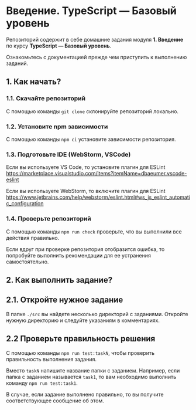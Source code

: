 # Введение. TypeScript — Базовый уровень

Репозиторий содержит в себе домашние задания модуля **1. Введение** по курсу **TypeScript — Базовый уровень**.

Ознакомьтесь с документацией прежде чем приступить к выполнению заданий.

## 1. Как начать?

### 1.1. Скачайте репозиторий

С помощью команды ``git clone`` склонируйте репозиторий локально. 

### 1.2. Установите npm зависимости

С помощью команды ``npm ci`` установите зависимости репозитория.

### 1.3. Подготовьте IDE (WebStorm, VSCode)

Если вы используете VS Code, то установите плагин для ESLint https://marketplace.visualstudio.com/items?itemName=dbaeumer.vscode-eslint

Если вы используете WebStorm, то включите плагин для ESLint https://www.jetbrains.com/help/webstorm/eslint.html#ws_js_eslint_automatic_configuration

### 1.4. Проверьте репозиторий


С помощью команды ``npm run check`` проверьте, что вы выполнили все действия правильно.

Если вдруг при проверке репозитория отобразится ошибка, то попробуйте выполнить рекомендации для ее устранения самостоятельно.

## 2. Как выполнить задание?

## 2.1. Откройте нужное задание

В папке ``./src`` вы найдете несколько директорий с заданиями. Откройте нужную директорию и следуйте указаниям в комментариях.

## 2.2 Проверьте правильность решения

С помощью команды ``npm run test:taskN``, чтобы проверить правильность выполнения задания.

Вместо ``taskN`` напишите название папки с заданием. Например, если папка с заданием называется ``task1``, то вам необходимо выполнить команду ``npm run test:task1``.

В случае, если задание выполнено правильно, то вы получите соответствующее сообщение об этом.
